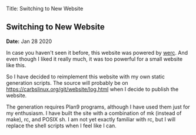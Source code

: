 Title: Switching to New Website

Switching to New Website
------------------------

**Date:** Jan 28 2020

In case you haven't seen it before, this website
was powered by [werc](http://werc.cat-v.org). And
even though I liked it really much, it was too
powerful for a small website like this. 

So I have decided to reimplement this website with 
my own static generation scripts. The source will
probably be on <https://carbslinux.org/git/website/log.html>
when I decide to publish the website.

The generation requires Plan9 programs, although
I have used them just for my enthusiasm. I have built
the site with a combination of mk (instead of make), rc, 
and POSIX sh. I am not yet exactly familiar with rc, 
but I will replace the shell scripts when I feel like 
I can.
